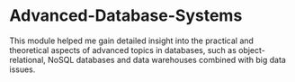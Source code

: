 # Advanced-Database-Systems

This module helped me gain detailed insight into the practical and theoretical aspects of advanced topics in databases, such as object-relational, NoSQL databases and data warehouses combined with big data issues.

